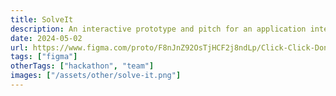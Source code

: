 ```yaml
---
title: SolveIt
description: An interactive prototype and pitch for an application integrated with Service Victoria for residents to report and for government services to track and resolve environmental, infrastructure and public safety hazards. 🏆 Won 'People's Choice' at SparkVision Hackathon, organised by Cenitex.
date: 2024-05-02
url: https://www.figma.com/proto/F8nJnZ92OsTjHCF2j8ndLp/Click-Click-Done?node-id=14-169&t=hbK7WTtTL5X0SkW1-1&scaling=scale-down&content-scaling=fixed&page-id=0%3A1&starting-point-node-id=14%3A169
tags: ["figma"]
otherTags: ["hackathon", "team"]
images: ["/assets/other/solve-it.png"]
---
```

